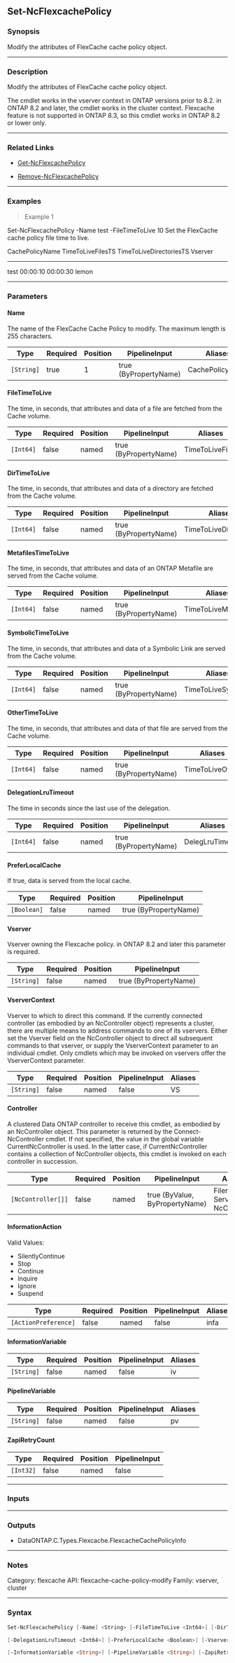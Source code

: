 Set-NcFlexcachePolicy
---------------------

### Synopsis
Modify the attributes of FlexCache cache policy object.

---

### Description

Modify the attributes of FlexCache cache policy object.

The cmdlet works in the vserver context in ONTAP versions prior to 8.2.  in ONTAP 8.2 and later, the cmdlet works in the cluster context.
Flexcache feature is not supported in ONTAP 8.3, so this cmdlet works in ONTAP 8.2 or lower only.

---

### Related Links
* [Get-NcFlexcachePolicy](Get-NcFlexcachePolicy)

* [Remove-NcFlexcachePolicy](Remove-NcFlexcachePolicy)

---

### Examples
> Example 1

Set-NcFlexcachePolicy -Name test -FileTimeToLive 10
Set the FlexCache cache policy file time to live.

CachePolicyName                 TimeToLiveFilesTS  TimeToLiveDirectoriesTS Vserver
---------------                 -----------------  ----------------------- -------
test                                     00:00:10                 00:00:30 lemon

---

### Parameters
#### **Name**
The name of the FlexCache Cache Policy to modify. The maximum length is 255 characters.

|Type      |Required|Position|PipelineInput        |Aliases        |
|----------|--------|--------|---------------------|---------------|
|`[String]`|true    |1       |true (ByPropertyName)|CachePolicyName|

#### **FileTimeToLive**
The time, in seconds, that attributes and data of a file are fetched from the Cache volume.

|Type     |Required|Position|PipelineInput        |Aliases        |
|---------|--------|--------|---------------------|---------------|
|`[Int64]`|false   |named   |true (ByPropertyName)|TimeToLiveFiles|

#### **DirTimeToLive**
The time, in seconds, that attributes and data of a directory are fetched from the Cache volume.

|Type     |Required|Position|PipelineInput        |Aliases              |
|---------|--------|--------|---------------------|---------------------|
|`[Int64]`|false   |named   |true (ByPropertyName)|TimeToLiveDirectories|

#### **MetafilesTimeToLive**
The time, in seconds, that attributes and data of an ONTAP Metafile are served from the Cache volume.

|Type     |Required|Position|PipelineInput        |Aliases            |
|---------|--------|--------|---------------------|-------------------|
|`[Int64]`|false   |named   |true (ByPropertyName)|TimeToLiveMetafiles|

#### **SymbolicTimeToLive**
The time, in seconds, that attributes and data of a Symbolic Link are served from the Cache volume.

|Type     |Required|Position|PipelineInput        |Aliases           |
|---------|--------|--------|---------------------|------------------|
|`[Int64]`|false   |named   |true (ByPropertyName)|TimeToLiveSymbolic|

#### **OtherTimeToLive**
The time, in seconds, that attributes and data of that file are served from the Cache volume.

|Type     |Required|Position|PipelineInput        |Aliases        |
|---------|--------|--------|---------------------|---------------|
|`[Int64]`|false   |named   |true (ByPropertyName)|TimeToLiveOther|

#### **DelegationLruTimeout**
The time in seconds since the last use of the delegation.

|Type     |Required|Position|PipelineInput        |Aliases        |
|---------|--------|--------|---------------------|---------------|
|`[Int64]`|false   |named   |true (ByPropertyName)|DelegLruTimeout|

#### **PreferLocalCache**
If true, data is served from the local cache.

|Type       |Required|Position|PipelineInput        |
|-----------|--------|--------|---------------------|
|`[Boolean]`|false   |named   |true (ByPropertyName)|

#### **Vserver**
Vserver owning the Flexcache policy.  in ONTAP 8.2 and later this parameter is required.

|Type      |Required|Position|PipelineInput        |
|----------|--------|--------|---------------------|
|`[String]`|false   |named   |true (ByPropertyName)|

#### **VserverContext**
Vserver to which to direct this command.  If the currently connected controller (as embodied by an NcController object) represents a cluster, there are multiple means to address commands to one of its vservers.  Either set the Vserver field on the NcController object to direct all subsequent commands to that vserver, or supply the VserverContext parameter to an individual cmdlet.  Only cmdlets which may be invoked on vservers offer the VserverContext parameter.

|Type      |Required|Position|PipelineInput|Aliases|
|----------|--------|--------|-------------|-------|
|`[String]`|false   |named   |false        |VS     |

#### **Controller**
A clustered Data ONTAP controller to receive this cmdlet, as embodied by an NcController object.  This parameter is returned by the Connect-NcController cmdlet.  If not specified, the value in the global variable CurrentNcController is used.  In the latter case, if CurrentNcController contains a collection of NcController objects, this cmdlet is invoked on each controller in succession.

|Type              |Required|Position|PipelineInput                 |Aliases                          |
|------------------|--------|--------|------------------------------|---------------------------------|
|`[NcController[]]`|false   |named   |true (ByValue, ByPropertyName)|Filer<br/>Server<br/>NcController|

#### **InformationAction**

Valid Values:

* SilentlyContinue
* Stop
* Continue
* Inquire
* Ignore
* Suspend

|Type                |Required|Position|PipelineInput|Aliases|
|--------------------|--------|--------|-------------|-------|
|`[ActionPreference]`|false   |named   |false        |infa   |

#### **InformationVariable**

|Type      |Required|Position|PipelineInput|Aliases|
|----------|--------|--------|-------------|-------|
|`[String]`|false   |named   |false        |iv     |

#### **PipelineVariable**

|Type      |Required|Position|PipelineInput|Aliases|
|----------|--------|--------|-------------|-------|
|`[String]`|false   |named   |false        |pv     |

#### **ZapiRetryCount**

|Type     |Required|Position|PipelineInput|
|---------|--------|--------|-------------|
|`[Int32]`|false   |named   |false        |

---

### Inputs

---

### Outputs
* DataONTAP.C.Types.Flexcache.FlexcacheCachePolicyInfo

---

### Notes
Category: flexcache
API: flexcache-cache-policy-modify
Family: vserver, cluster

---

### Syntax
```PowerShell
Set-NcFlexcachePolicy [-Name] <String> [-FileTimeToLive <Int64>] [-DirTimeToLive <Int64>] [-MetafilesTimeToLive <Int64>] [-SymbolicTimeToLive <Int64>] [-OtherTimeToLive <Int64>] 
```
```PowerShell
[-DelegationLruTimeout <Int64>] [-PreferLocalCache <Boolean>] [-Vserver <String>] [-VserverContext <String>] [-Controller <NcController[]>] [-InformationAction <ActionPreference>] 
```
```PowerShell
[-InformationVariable <String>] [-PipelineVariable <String>] [-ZapiRetryCount <Int32>] [<CommonParameters>]
```
